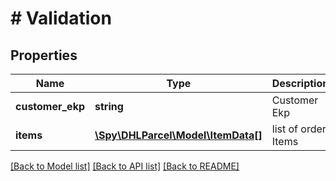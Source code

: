 # # Validation

## Properties

Name | Type | Description | Notes
------------ | ------------- | ------------- | -------------
**customer_ekp** | **string** | Customer Ekp |
**items** | [**\Spy\DHLParcel\Model\ItemData[]**](ItemData.md) | list of order Items |

[[Back to Model list]](../../README.md#models) [[Back to API list]](../../README.md#endpoints) [[Back to README]](../../README.md)
